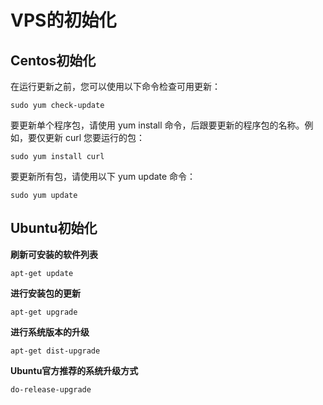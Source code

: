 # VPS的初始化

## Centos初始化

在运行更新之前，您可以使用以下命令检查可用更新：

```
sudo yum check-update
```

要更新单个程序包，请使用 yum install 命令，后跟要更新的程序包的名称。例如，要仅更新 curl 您要运行的包：

```
sudo yum install curl
```

要更新所有包，请使用以下 yum update 命令：

```
sudo yum update
```



## Ubuntu初始化

**刷新可安装的软件列表**

```
apt-get update
```

**进行安装包的更新**

```
apt-get upgrade
```

**进行系统版本的升级**

```
apt-get dist-upgrade
```

**Ubuntu官方推荐的系统升级方式**

```
do-release-upgrade
```

